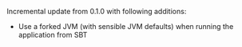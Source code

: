 Incremental update from 0.1.0 with following additions:

* Use a forked JVM (with sensible JVM defaults) when running the application from SBT
